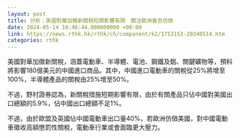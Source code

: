 ```yaml
---
layout: post
title: 分析：美國對華加徵新關稅短期影響有限　關注歐洲會否仿傚
date: 2024-05-14 18:46:44.000000000 +08:00
link: https://news.rthk.hk/rthk/ch/component/k2/1753153-20240514.htm
categories: rthk
---
```


美國對華加徵新關稅，涵蓋電動車、半導體、電池、鋼鐵及鋁、關鍵礦物等，預料將影響180億美元的中國進口商品。其中，中國進口電動車的關稅從25%將增至100%，半導體產品的關稅由25%增至50%。

不過，野村證券認為，新關稅措施短期影響有限，由於有關產品只佔中國對美國出口總額的5.9%，佔中國出口總額不足1%。

不過，由於歐盟及英國佔中國電動車出口量40%，若歐洲仿傚美國，對中國電動車徵收高額懲罰性關稅，電動車行業或會面臨更大壓力。
